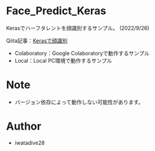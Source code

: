 # Face_Predict_Keras

Kerasでハーフタレントを顔識別するサンプル。
(2022/9/26)

Qiita記事：[Kerasで顔識別](https://qiita.com/kiwsdiv/items/d5f6caf0f1a836b1bcf9)

- Colaboratory：Google Colaboratoryで動作するサンプル
- Local：Local PC環境で動作するサンプル

# Note
- バージョン依存によって動作しない可能性があります。

# Author
- iwatadive28